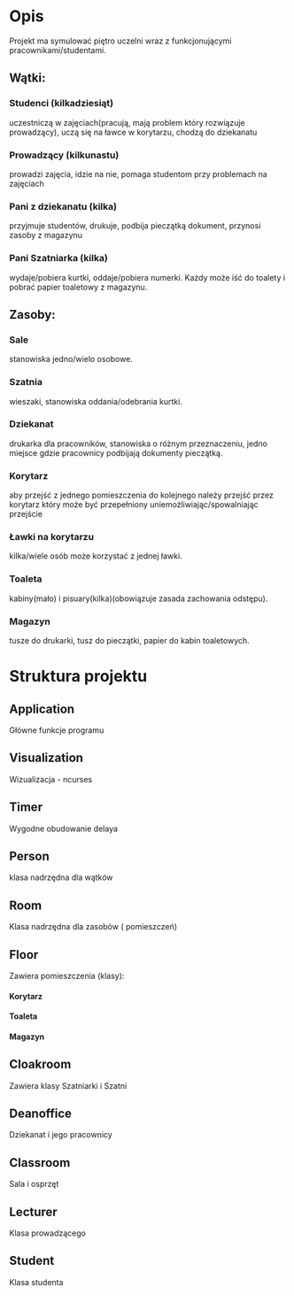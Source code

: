 # Opis
Projekt ma symulować piętro uczelni wraz z funkcjonującymi pracownikami/studentami.

## Wątki:
### Studenci (kilkadziesiąt)
uczestniczą w zajęciach(pracują, mają problem który rozwiązuje prowadzący), uczą się na ławce w korytarzu, chodzą do dziekanatu
### Prowadzący (kilkunastu)
prowadzi zajęcia, idzie na nie, pomaga studentom przy problemach na zajęciach 
### Pani z dziekanatu (kilka)
przyjmuje studentów, drukuje, podbija pieczątką dokument, przynosi zasoby z magazynu
### Pani Szatniarka (kilka)
wydaje/pobiera kurtki, oddaje/pobiera numerki.
Każdy może iść do toalety i pobrać papier toaletowy z magazynu.

## Zasoby:
### Sale
stanowiska jedno/wielo osobowe.
### Szatnia
wieszaki, stanowiska oddania/odebrania kurtki.
### Dziekanat
drukarka dla pracowników, stanowiska o różnym przeznaczeniu, jedno miejsce gdzie pracownicy podbijają dokumenty pieczątką.
### Korytarz
aby przejść z jednego pomieszczenia do kolejnego należy przejść przez korytarz który może być przepełniony uniemożliwiając/spowalniając przejście
### Ławki na korytarzu
kilka/wiele osób może korzystać z jednej ławki.
### Toaleta
kabiny(mało) i pisuary(kilka)(obowiązuje zasada zachowania odstępu).
### Magazyn
tusze do drukarki, tusz do pieczątki, papier do kabin toaletowych.

# Struktura projektu
## Application
Główne funkcje programu
## Visualization
Wizualizacja - ncurses
## Timer
Wygodne obudowanie delaya
## Person
klasa nadrzędna dla wątków
## Room
Klasa nadrzędna dla zasobów ( pomieszczeń)
## Floor
Zawiera pomieszczenia (klasy):
#### Korytarz
#### Toaleta
#### Magazyn

## Cloakroom
Zawiera klasy Szatniarki i Szatni
## Deanoffice
Dziekanat i jego pracownicy
## Classroom
Sala i osprzęt
## Lecturer
Klasa prowadzącego
## Student
Klasa studenta
